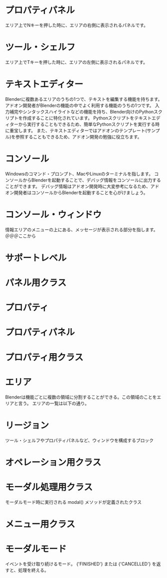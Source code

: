 
# プロパティパネル
エリア上でNキーを押した時に、エリアの右側に表示されるパネルです。

# ツール・シェルフ
エリア上でTキーを押した時に、エリアの左側に表示されるパネルです。

# テキストエディター
Blenderに複数あるエリアのうちの1つで、テキストを編集する機能を持ちます。アドオン開発者がBlenderの機能の中でよく利用する機能のうちの1つです。
入力補完やシンタックスハイライトなどの機能を持ち、Blender向けのPythonスクリプトを作成することに特化されています。
Pythonスクリプトをテキストエディターから実行することもできるため、簡単なPythonスクリプトを実行する時に重宝します。
また、テキストエディターではアドオンのテンプレート(サンプル)を参照することもできるため、アドオン開発の勉強に役立ちます。

# コンソール
Windowsのコマンド・プロンプト、MacやLinuxのターミナルを指します。
コンソールからBlenderを起動することで、デバッグ情報をコンソールに出力することができます。
デバッグ情報はアドオン開発時に大変参考になるため、アドオン開発者はコンソールからBlenderを起動することを心がけましょう。

# コンソール・ウィンドウ
情報エリアのメニューの上にある、メッセージが表示される部分を指します。
＠＠＠ここから

# サポートレベル

# パネル用クラス

# プロパティ

# プロパティパネル

# プロパティ用クラス

# エリア
Blenderは機能ごとに複数の領域に分割することができる。この領域のことをエリアと言う。
エリアの一覧は以下の通り。

# リージョン
ツール・シェルフやプロパティパネルなど、ウィンドウを構成するブロック

# オペレーション用クラス

# モーダル処理用クラス
モーダルモード時に実行される modal() メソッドが定義されたクラス

# メニュー用クラス

# モーダルモード
イベントを受け取り続けるモード。 {'FINISHED'} または {'CANCELLED'} を返すと、処理を終える。
